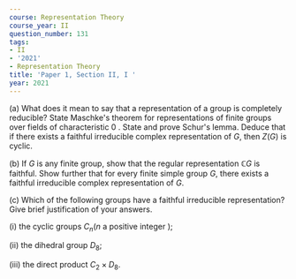 ```yaml
---
course: Representation Theory
course_year: II
question_number: 131
tags:
- II
- '2021'
- Representation Theory
title: 'Paper 1, Section II, I '
year: 2021
---
```




(a) What does it mean to say that a representation of a group is completely reducible? State Maschke's theorem for representations of finite groups over fields of characteristic 0 . State and prove Schur's lemma. Deduce that if there exists a faithful irreducible complex representation of $G$, then $Z(G)$ is cyclic.

(b) If $G$ is any finite group, show that the regular representation $\mathbb{C} G$ is faithful. Show further that for every finite simple group $G$, there exists a faithful irreducible complex representation of $G$.

(c) Which of the following groups have a faithful irreducible representation? Give brief justification of your answers.

(i) the cyclic groups $C_{n}(n$ a positive integer $)$;

(ii) the dihedral group $D_{8}$;

(iii) the direct product $C_{2} \times D_{8}$.
